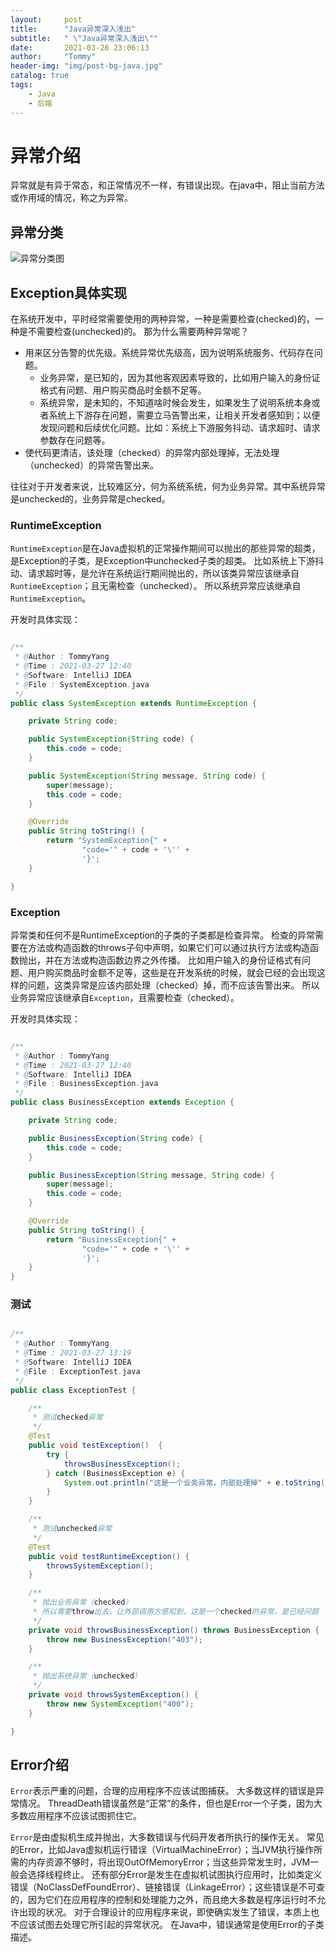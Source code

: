 ```yaml
---
layout:     post
title:      "Java异常深入浅出"
subtitle:   " \"Java异常深入浅出\""
date:       2021-03-28 23:06:13
author:     "Tommy"
header-img: "img/post-bg-java.jpg"
catalog: true
tags:
    - Java
    - 后端
---
```

# 异常介绍
异常就是有异于常态，和正常情况不一样，有错误出现。在java中，阻止当前方法或作用域的情况，称之为异常。

## 异常分类
![异常分类图](https://cdn.jsdelivr.net/gh/filess/img6@main/2021/03/27/1616860311636-a2466f2e-6bb2-437e-bd71-b2124af3fd89.png)

## Exception具体实现
在系统开发中，平时经常需要使用的两种异常，一种是需要检查(checked)的，一种是不需要检查(unchecked)的。
那为什么需要两种异常呢？
- 用来区分告警的优先级。系统异常优先级高，因为说明系统服务、代码存在问题。
    - 业务异常，是已知的，因为其他客观因素导致的，比如用户输入的身份证格式有问题、用户购买商品时金额不足等。
    - 系统异常，是未知的，不知道啥时候会发生，如果发生了说明系统本身或者系统上下游存在问题，需要立马告警出来，让相关开发者感知到；以便发现问题和后续优化问题。比如：系统上下游服务抖动、请求超时、请求参数存在问题等。
-  使代码更清洁，该处理（checked）的异常内部处理掉，无法处理（unchecked）的异常告警出来。

往往对于开发者来说，比较难区分，何为系统系统，何为业务异常。其中系统异常是unchecked的，业务异常是checked。

### RuntimeException
`RuntimeException`是在Java虚拟机的正常操作期间可以抛出的那些异常的超类，是Exception的子类，是Exception中unchecked子类的超类。
比如系统上下游抖动、请求超时等，是允许在系统运行期间抛出的，所以该类异常应该继承自`RuntimeException`；且无需检查（unchecked）。
所以系统异常应该继承自`RuntimeException`。

开发时具体实现：

```java

/**
 * @Author : TommyYang
 * @Time : 2021-03-27 12:40
 * @Software: IntelliJ IDEA
 * @File : SystemException.java
 */
public class SystemException extends RuntimeException {

    private String code;

    public SystemException(String code) {
        this.code = code;
    }

    public SystemException(String message, String code) {
        super(message);
        this.code = code;
    }

    @Override
    public String toString() {
        return "SystemException{" +
                "code='" + code + '\'' +
                '}';
    }

}

```

### Exception
异常类和任何不是RuntimeException的子类的子类都是检查异常。 检查的异常需要在方法或构造函数的throws子句中声明，如果它们可以通过执行方法或构造函数抛出，并在方法或构造函数边界之外传播。
比如用户输入的身份证格式有问题、用户购买商品时金额不足等，这些是在开发系统的时候，就会已经的会出现这样的问题，这类异常是应该内部处理（checked）掉，而不应该告警出来。
所以业务异常应该继承自`Exception`，且需要检查（checked）。

开发时具体实现：

```java

/**
 * @Author : TommyYang
 * @Time : 2021-03-27 12:40
 * @Software: IntelliJ IDEA
 * @File : BusinessException.java
 */
public class BusinessException extends Exception {

    private String code;

    public BusinessException(String code) {
        this.code = code;
    }

    public BusinessException(String message, String code) {
        super(message);
        this.code = code;
    }

    @Override
    public String toString() {
        return "BusinessException{" +
                "code='" + code + '\'' +
                '}';
    }
}

```

### 测试

```java

/**
 * @Author : TommyYang
 * @Time : 2021-03-27 13:19
 * @Software: IntelliJ IDEA
 * @File : ExceptionTest.java
 */
public class ExceptionTest {

    /**
     * 测试checked异常
     */
    @Test
    public void testException()  {
        try {
            throwsBusinessException();
        } catch (BusinessException e) {
            System.out.println("这是一个业务异常，内部处理掉" + e.toString());
        }
    }

    /**
     * 测试unchecked异常
     */
    @Test
    public void testRuntimeException() {
        throwsSystemException();
    }

    /**
     * 抛出业务异常（checked）
     * 所以需要throw出去，让外部调用方感知到，这是一个checked的异常，是已经问题
     */
    private void throwsBusinessException() throws BusinessException {
        throw new BusinessException("403");
    }

    /**
     * 抛出系统异常（unchecked）
     */
    private void throwsSystemException() {
        throw new SystemException("400");
    }

}

```

## Error介绍
`Error`表示严重的问题，合理的应用程序不应该试图捕获。 大多数这样的错误是异常情况。 ThreadDeath错误虽然是“正常”的条件，但也是Error一个子类，因为大多数应用程序不应该试图抓住它。

`Error`是由虚拟机生成并抛出，大多数错误与代码开发者所执行的操作无关。
常见的Error，比如Java虚拟机运行错误（VirtualMachineError）；当JVM执行操作所需的内存资源不够时，将出现OutOfMemoryError；当这些异常发生时，JVM一般会选择线程终止。
还有部分Error是发生在虚拟机试图执行应用时，比如类定义错误（NoClassDefFoundError）、链接错误（LinkageError）；这些错误是不可查的，因为它们在应用程序的控制和处理能力之外，而且绝大多数是程序运行时不允许出现的状况。
对于合理设计的应用程序来说，即使确实发生了错误，本质上也不应该试图去处理它所引起的异常状况。
在Java中，错误通常是使用Error的子类描述。









